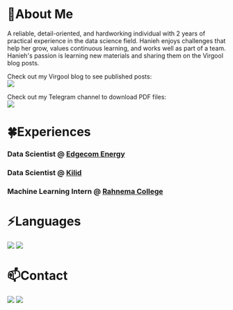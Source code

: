<!--
**haniehm26/haniehm26** is a ✨ _special_ ✨ repository because its `README.md` (this file) appears on your GitHub profile.

Here are some ideas to get you started:

- 🔭 I’m currently working on ...
- 🌱 I’m currently learning ...
- 👯 I’m looking to collaborate on ...
- 🤔 I’m looking for help with ...
- 💬 Ask me about ...
- 📫 How to reach me: ...
- 😄 Pronouns: ...
- ⚡ Fun fact: ...
-->

# 🌱About Me
A reliable, detail-oriented, and hardworking individual with 2 years of practical experience in the data science field. Hanieh enjoys challenges that help her grow, values continuous learning, and works well as part of a team. Hanieh's passion is learning new materials and sharing them on the Virgool blog posts. 

Check out my Virgool blog to see published posts:<br>
[![](https://img.shields.io/badge/-virgool-inactive?style=for-the-badge&logo=virgool&color=blue)](https://virgool.io/@haniehmahdavi26)

Check out my Telegram channel to download PDF files:<br>
[![](https://img.shields.io/badge/-telegram-inactive?style=for-the-badge&color=blue)](https://t.me/honio_notes)

# 🍀Experiences
### Data Scientist @ [Edgecom Energy](https://edgecom.ai/)

### Data Scientist @ [Kilid](https://kilid.com)

### Machine Learning Intern @ [Rahnema College](https://rahnemacollege.com/)


# ⚡Languages
[![](https://shields.io/badge/-python-yellow?style=for-the-badge)](https://www.python.org)
[![](https://shields.io/badge/-java-red?style=for-the-badge)](https://www.java.com)

# 📫Contact
[![](https://img.shields.io/badge/-gmail-red?style=for-the-badge)](mailto:haniehmahdavi26@gmail.com)
[![](https://img.shields.io/badge/-linkedin-blue?style=for-the-badge)](https://www.linkedin.com/in/hanieh-mahdavi/)

